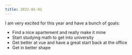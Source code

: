 ```yaml
---
title: 2022-01-01
---
```

I am very excited for this year and have a bunch of goals:
- Find a nice apartement and really make it mine
- Start studying math to get into university
- Get better at vue and have a great start back at the office
- Get in better shape